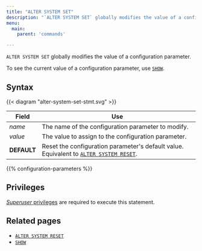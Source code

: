 ```yaml
---
title: "ALTER SYSTEM SET"
description: "`ALTER SYSTEM SET` globally modifies the value of a configuration parameter."
menu:
  main:
    parent: 'commands'

---
```


`ALTER SYSTEM SET` globally modifies the value of a configuration parameter.

To see the current value of a configuration parameter, use [`SHOW`](../show).

## Syntax

{{< diagram "alter-system-set-stmt.svg" >}}

Field                   | Use
------------------------|-----
_name_                  | The name of the configuration parameter to modify.
_value_                 | The value to assign to the configuration parameter.
**DEFAULT**             | Reset the configuration parameter's default value. Equivalent to [`ALTER SYSTEM RESET`](../alter-system-reset).

{{% configuration-parameters %}}

## Privileges

[_Superuser_ privileges](/manage/access-control/#role-based-access-control-rbac) are required to execute
this statement.

## Related pages

- [`ALTER SYSTEM RESET`](../alter-system-reset)
- [`SHOW`](../show)
